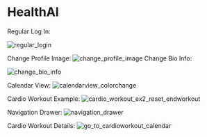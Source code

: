 # HealthAI
Regular Log In:

![regular_login](https://user-images.githubusercontent.com/21202923/49418469-e6b28d00-f747-11e8-9c23-48266ba589d3.gif)

Change Profile Image:
![change_profile_image](https://user-images.githubusercontent.com/21202923/49418518-24171a80-f748-11e8-9b94-2bfae52651a7.gif)
Change Bio Info:

![change_bio_info](https://user-images.githubusercontent.com/21202923/49418522-27120b00-f748-11e8-8316-48f4a474b88f.gif)

Calendar View:
![calendarview_colorchange](https://user-images.githubusercontent.com/21202923/49418535-3b560800-f748-11e8-988f-cde9d9fe1d3c.gif)

Cardio Workout Example:
![cardio_workout_ex2_reset_endworkout](https://user-images.githubusercontent.com/21202923/49418590-9982eb00-f748-11e8-8439-708cb5bd320b.gif)

Navigation Drawer:
![navigation_drawer](https://user-images.githubusercontent.com/21202923/49418612-b4555f80-f748-11e8-9b20-b2f1810d660a.gif)

Cardio Workout Details:
![go_to_cardioworkout_calendar](https://user-images.githubusercontent.com/21202923/49418623-c931f300-f748-11e8-9acd-9ab1e41b9f9b.gif)
